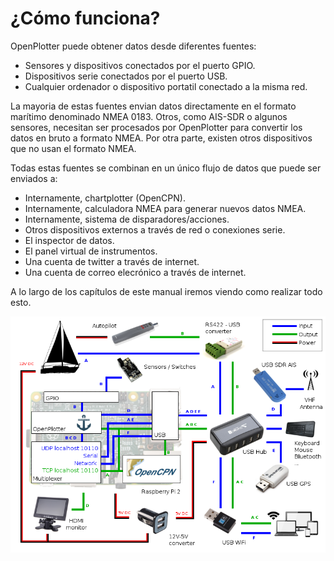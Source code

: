 # ¿Cómo funciona?

OpenPlotter puede obtener datos desde diferentes fuentes:

* Sensores y dispositivos conectados por el puerto GPIO.
* Dispositivos serie conectados por el puerto USB.
* Cualquier ordenador o dispositivo portatil conectado a la misma red.

La mayoria de estas fuentes envian datos directamente en el  formato marítimo denominado NMEA 0183. Otros, como AIS-SDR o algunos sensores, necesitan ser procesados por OpenPlotter para convertir los datos en bruto a formato NMEA. Por otra parte, existen otros dispositivos que no usan el formato NMEA.

Todas estas fuentes se combinan en un único flujo de datos que puede ser enviados a:

* Internamente, chartplotter (OpenCPN).
* Internamente, calculadora NMEA para generar nuevos datos NMEA.
* Internamente, sistema de disparadores/acciones.
* Otros dispositivos externos a través de red o conexiones serie.
* El inspector de datos.
* El panel virtual de instrumentos.
* Una cuenta de twitter a través de internet.
* Una cuenta de correo elecrónico a través de internet.

A lo largo de los capítulos de este manual iremos viendo como realizar todo esto.

![](../en/diagram.png)
